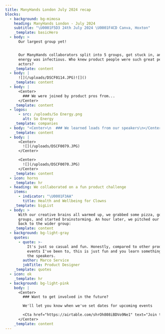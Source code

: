 ```yaml
---
title: ManyHands London July 2024 recap
blocks:
  - background: bg-mimosa
    heading: ManyHands London - July 2024
    subtitle: "\U0001F5D3️ 24th July 2024 \U0001F4CD Canva, Hoxton"
    _template: basicHero
  - body: >
      Our largest group yet!


      Our ManyHands collaborators split into 5 groups, got stuck in, and their
      energy was infectious. Who knew product people were such great persona
      actors?
    _template: content
  - body: |
      ![](/uploads/DSCF0114.JPG)![]()
    _template: content
  - body: |
      <Center>
        ### We were joined by product pros from...
      </Center>
    _template: content
  - logos:
      - src: /uploads/So Energy.png
        alt: So Energy
    _template: companies
  - body: "<Center>\n  ### We learned loads from our speakers\n</Center>\n\n<Center>\n  ![Luisa and Jane](</uploads/ManyHands April 2024 (1).png> \"Luisa and Jane\")\n</Center>\n\nLuisa, Product Manager at Flourish, gave an honest account of the challenges of\_deciding what to build.\n\nJane, Experience Strategist at Flagstone,\_gave us the tools to break down a problem into its rawest form with 'first principle thinking'\n"
    _template: content
  - body: |
      <Center>
        ![](/uploads/DSCF0079.JPG)
      </Center>

      <Center>
        ![](/uploads/DSCF0070.JPG)
      </Center>
    _template: content
  - icon: horns
    _template: hr
  - heading: We collaborated on a fun product challenge
    items:
      - indicator: "\U0001F3AA"
        title: Health and Wellbeing for Clowns
    _template: bigList
  - body: >
      With our creative brains all warmed up, we grabbed some pizza, got into
      groups, and started brainstorming. An hour later, we pitched our ideas
      back to the wider group:
    _template: content
  - background: bg-light-gray
    quotes:
      - quote: >-
          It's just so casual and fun. Honestly, compared to other product
          events I've been to, this is just fun and you learn something new with
          the speakers.
        author: Marco Service
        jobTitle: Product Designer
    _template: quotes
  - icon: ok
    _template: hr
  - background: bg-light-pink
    body: |
      <Center>
        ### Want to get involved in the future?

        We'll let you know when we've set dates for upcoming events

        <Cta href="https://airtable.com/shrOh808iBDVo9Ne1" text="Join the list" />
      </Center>
    _template: content
---
```



